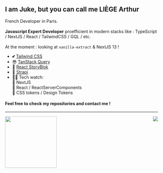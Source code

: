 ## I am Juke, but you can call me LIÈGE Arthur

French Developer in Paris.
<br />
<br />
<b>Javascript Expert Developer</b> proefficient in modern stacks like : TypeScript / NextJS / React / TailwindCSS / GQL / etc.
<br />
<br />
At the moment : looking at `vanilla-extract` & NextJS 13 !

- 💕 [Tailwind CSS](https://github.com/tailwindlabs/tailwindcss)
- 😎 [TanStack Query](https://github.com/TanStack/query)
- 🔳 [React StoryBlok](https://www.storyblok.com/)
- 🔡 [Strapi](https://strapi.io/)
- 🕵‍♂ Tech watch:
<br> 📍 NextJS
<br> 📍 React / ReactServerComponents
<br> 📍 CSS tokens / Design Tokens 

#### Feel free to check my repositories and contact me !

---

<div>
  <img height="170" align="left" src="https://github-readme-stats.vercel.app/api?username=thisisjuke&show_icons=true&title_color=9400D3&icon_color=79ff97&text_color=9f9f9f&bg_color=151515" />
  <img align="right" src="https://github-readme-stats.vercel.app/api/top-langs/?username=thisisjuke&layout=compact&title_color=fff&text_color=fff&bg_color=151515" />
</div>
